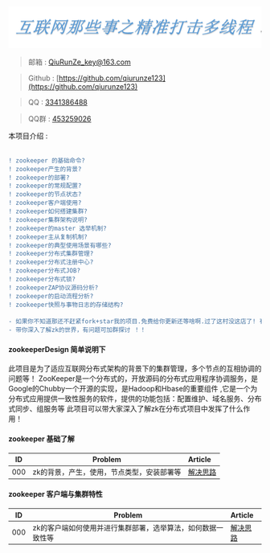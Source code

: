 ![zkdesign](https://raw.githubusercontent.com/qiurunze123/imageall/master/thread100.png)

> 邮箱 : [QiuRunZe_key@163.com](QiuRunZe_key@163.com)

> Github : [https://github.com/qiurunze123](https://github.com/qiurunze123)

> QQ : [3341386488](3341386488)

> QQ群 : [453259026](453259026) 


本项目介绍 :    

```diff

! zookeeper 的基础命令?
! zookeeper产生的背景?
! zookeeper的部署?
! zookeeper的常规配置?
! zookeeper的节点状态?
! zookeeper客户端使用?
! zookeeper如何搭建集群?
! zookeeper集群架构说明?
! zookeeper的master 选举机制?
! zookeeper主从复制机制?
! zookeeper的典型使用场景有哪些?
! zookeeper分布式集群管理?
! zookeeper分布式注册中心?
! zookeeper分布式JOB?
! zookeeper分布式锁?
! zookeeperZAP协议源码分析?
! zookeeper的启动流程分析?
! zookeeper快照与事物日志的存储结构?

- 如果你不知道那还不赶紧fork+star我的项目.免费给你更新还等啥啊.过了这村没这店了! 有问题可以加我讨论可以进群
- 带你深入了解zk的世界，有问题可加群探讨 ！！ 
```

#### zookeeperDesign 简单说明下 
此项目是为了适应互联网分布式架构的背景下的集群管理，多个节点的互相协调的问题等！
ZooKeeper是一个分布式的，开放源码的分布式应用程序协调服务，是Google的Chubby一个开源的实现，是Hadoop和Hbase的重要组件
,它是一个为分布式应用提供一致性服务的软件，提供的功能包括：配置维护、域名服务、分布式同步、组服务等
此项目可以带大家深入了解zk在分布式项目中发挥了什么作用！ 



#### zookeeper 基础了解

 | ID | Problem  | Article | 
 | --- | ---   | :--- |
 | 000 |zk的背景，产生，使用，节点类型，安装部署等 | [解决思路](/docs/zkbase.md) |
 
#### zookeeper 客户端与集群特性

 | ID | Problem  | Article | 
 | --- | ---   | :--- |
 | 000 |zk的客户端如何使用并进行集群部署，选举算法，如何数据一致性等 | [解决思路](/docs/zkprocess.md) |